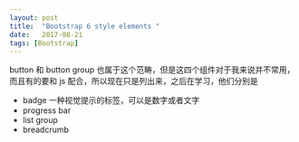 ```yaml
---
layout: post
title:  "Bootstrap 6 style elements "
date:   2017-08-21
tags: [Bootstrap]
---
```

button 和 button group 也属于这个范畴，但是这四个组件对于我来说并不常用，而且有的要和 js 配合，所以现在只是列出来，之后在学习，他们分别是

- badge 一种视觉提示的标签，可以是数字或者文字
- progress bar
- list group
- breadcrumb
